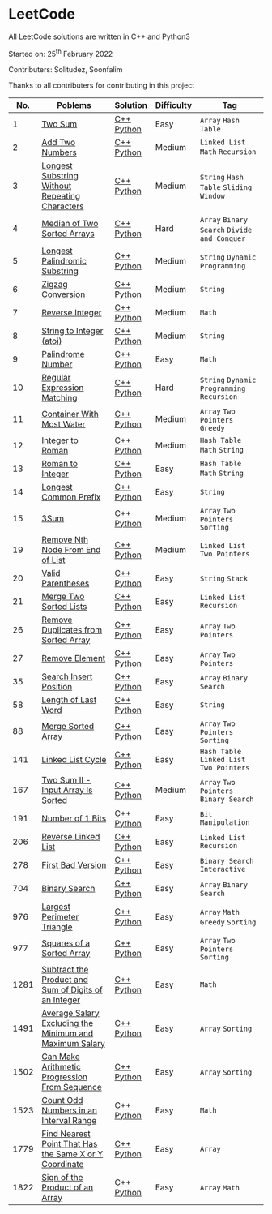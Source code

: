 # LeetCode

All LeetCode solutions are written in C++ and Python3

Started on: 25<sup>th</sup> February 2022

Contributers: Solitudez, Soonfalim

Thanks to all contributers for contributing in this project

| No. |                               Poblems                                         |      Solution       | Difficulty|  Tag   |               
| --- |-------------------------------------------------------------------------------|---------------------|-----------|--------|              
|  1  | [Two Sum](https://leetcode.com/problems/two-sum/)                             | [C++](https://github.com/Solitudez/LeetCode/blob/main/0001.%20Two%20Sum/Solution.cpp) <br> [Python](https://github.com/Solitudez/LeetCode/blob/main/0001.%20Two%20Sum/Solution.py)| Easy| `Array` `Hash Table`|
|  2  | [Add Two Numbers](https://leetcode.com/problems/add-two-numbers/)                             | [C++](https://github.com/Solitudez/LeetCode/blob/main/0002.%20Add%20Two%20Numbers/Solution.cpp) <br> [Python](https://github.com/Solitudez/LeetCode/blob/main/0002.%20Add%20Two%20Numbers/Solution.py)| Medium| `Linked List` `Math` `Recursion`| 
|  3  | [Longest Substring Without Repeating Characters](https://leetcode.com/problems/longest-substring-without-repeating-characters/)                             | [C++](https://github.com/Solitudez/LeetCode/blob/main/0003.%20Longest%20Substring%20Without%20Repeating%20Characters/Solution.cpp) <br> [Python](https://github.com/Solitudez/LeetCode/blob/main/0003.%20Longest%20Substring%20Without%20Repeating%20Characters/Solution.py)| Medium| `String` `Hash Table` `Sliding Window`|
|  4  | [Median of Two Sorted Arrays](https://leetcode.com/problems/median-of-two-sorted-arrays/)                             | [C++](https://github.com/Solitudez/LeetCode/blob/main/0004.%20Median%20of%20Two%20Sorted%20Arrays/Solution.cpp) <br> [Python](https://github.com/Solitudez/LeetCode/blob/main/0004.%20Median%20of%20Two%20Sorted%20Arrays/Solution.py)| Hard| `Array` `Binary Search` `Divide and Conquer`|
|  5  | [Longest Palindromic Substring](https://leetcode.com/problems/longest-palindromic-substring/)                             | [C++](https://github.com/Solitudez/LeetCode/blob/main/0005.%20Longest%20Palindromic%20Substring/Solution.cpp) <br> [Python](https://github.com/Solitudez/LeetCode/blob/main/0005.%20Longest%20Palindromic%20Substring/Solution.py)| Medium| `String` `Dynamic Programming`|
|  6  | [Zigzag Conversion](https://leetcode.com/problems/zigzag-conversion/)                             | [C++](https://github.com/Solitudez/LeetCode/tree/main/0006.%20Zigzag%20Conversion) <br> [Python](https://github.com/Solitudez/LeetCode/blob/main/0006.%20Zigzag%20Conversion/Solution.py)| Medium| `String`|
|  7  | [Reverse Integer](https://leetcode.com/problems/reverse-integer/)                             | [C++](https://github.com/Solitudez/LeetCode/blob/main/0007.%20Reverse%20Integer/Solution.cpp) <br> [Python](https://github.com/Solitudez/LeetCode/blob/main/0007.%20Reverse%20Integer/Solution.py)| Medium| `Math`|
|  8  | [String to Integer (atoi)](https://leetcode.com/problems/string-to-integer-atoi/)                             | [C++](https://github.com/Solitudez/LeetCode/blob/main/0008.%20String%20to%20Integer%20(atoi)/Solution.cpp) <br> [Python](https://github.com/Solitudez/LeetCode/blob/main/0008.%20String%20to%20Integer%20(atoi)/Solution.py)| Medium| `String`|
|  9  | [Palindrome Number](https://leetcode.com/problems/palindrome-number/)                             | [C++](https://github.com/Solitudez/LeetCode/blob/main/0009.%20Palindrome%20Number/Solution.cpp) <br> [Python](https://github.com/Solitudez/LeetCode/blob/main/0009.%20Palindrome%20Number/Solution.py)| Easy| `Math`|
|  10  | [Regular Expression Matching](https://leetcode.com/problems/regular-expression-matching/)                             | [C++](https://github.com/Solitudez/LeetCode/blob/main/0010.%20Regular%20Expression%20Matching/Solution.cpp) <br> [Python]()| Hard| `String` `Dynamic Programming` `Recursion`|
|  11  | [Container With Most Water](https://leetcode.com/problems/container-with-most-water/)                             | [C++](https://github.com/Solitudez/LeetCode/tree/main/0011.%20Container%20With%20Most%20Water) <br> [Python](https://github.com/Solitudez/LeetCode/blob/main/0011.%20Container%20With%20Most%20Water/Solution.py)| Medium| `Array` `Two Pointers` `Greedy`|
|  12  | [Integer to Roman](https://leetcode.com/problems/integer-to-roman/)                             | [C++](https://github.com/Solitudez/LeetCode/tree/main/0012.%20Integer%20to%20Roman) <br> [Python]()| Medium| `Hash Table` `Math` `String`|
|  13  | [Roman to Integer](https://leetcode.com/problems/roman-to-integer/)                             | [C++](https://github.com/Solitudez/LeetCode/tree/main/0013.%20Roman%20to%20Integer) <br> [Python]()| Easy| `Hash Table` `Math` `String`|
|  14  | [Longest Common Prefix](https://leetcode.com/problems/longest-common-prefix/)                             | [C++](https://github.com/Solitudez/LeetCode/blob/main/0014.%20Longest%20Common%20Prefix/Solution.cpp) <br> [Python](https://github.com/Solitudez/LeetCode/blob/main/0014.%20Longest%20Common%20Prefix/Solution.py)| Easy| `String`|
|  15  | [3Sum](https://leetcode.com/problems/3sum/)                             | [C++](https://github.com/Solitudez/LeetCode/blob/main/0015.%203Sum/Solution.cpp) <br> [Python]()| Medium| `Array` `Two Pointers` `Sorting`|
|  19  | [Remove Nth Node From End of List](https://leetcode.com/problems/remove-nth-node-from-end-of-list/)                             | [C++](https://github.com/Solitudez/LeetCode/blob/main/0019.%20Remove%20Nth%20Node%20From%20End%20of%20List/Solution.cpp) <br> [Python](https://github.com/Solitudez/LeetCode/blob/main/0019.%20Remove%20Nth%20Node%20From%20End%20of%20List/Solution.py)| Medium| `Linked List` `Two Pointers`|
|  20  | [Valid Parentheses](https://leetcode.com/problems/valid-parentheses/)                             | [C++](https://github.com/Solitudez/LeetCode/blob/main/0020.%20Valid%20Parentheses/Solution.cpp) <br> [Python](https://github.com/Solitudez/LeetCode/blob/main/0020.%20Valid%20Parentheses/Solution.py)| Easy| `String` `Stack`|
|  21  | [Merge Two Sorted Lists](https://leetcode.com/problems/merge-two-sorted-lists/)                             | [C++](https://github.com/Solitudez/LeetCode/blob/main/0021.%20Merge%20Two%20Sorted%20Lists/Solution.cpp) <br> [Python](https://github.com/Solitudez/LeetCode/blob/main/0021.%20Merge%20Two%20Sorted%20Lists/Solution.py)| Easy| `Linked List` `Recursion`|
|  26  | [Remove Duplicates from Sorted Array](https://leetcode.com/problems/remove-duplicates-from-sorted-array/)                             | [C++](https://github.com/Solitudez/LeetCode/blob/main/0026.%20Remove%20Duplicates%20from%20Sorted%20Array/Solution.cpp) <br> [Python](https://github.com/Solitudez/LeetCode/blob/main/0026.%20Remove%20Duplicates%20from%20Sorted%20Array/Solution.py)| Easy| `Array` `Two Pointers`|
|  27  | [Remove Element](https://leetcode.com/problems/remove-element/)                             | [C++](https://github.com/Solitudez/LeetCode/blob/main/0027.%20Remove%20Element/Solution.cpp) <br> [Python](https://github.com/Solitudez/LeetCode/blob/main/0027.%20Remove%20Element/Solution.py)| Easy| `Array` `Two Pointers`|
|  35  | [Search Insert Position](https://leetcode.com/problems/search-insert-position/)                             | [C++](https://github.com/Solitudez/LeetCode/blob/main/0035.%20Search%20Insert%20Position/Solution.cpp) <br> [Python](https://github.com/Solitudez/LeetCode/blob/main/0035.%20Search%20Insert%20Position/Solution.py)| Easy| `Array` `Binary Search`|
|  58  | [Length of Last Word](https://leetcode.com/problems/length-of-last-word/)                             | [C++](https://github.com/Solitudez/LeetCode/blob/main/0058.%20Length%20of%20Last%20Word/Solution.cpp) <br> [Python](https://github.com/Solitudez/LeetCode/blob/main/0058.%20Length%20of%20Last%20Word/Soution.py)| Easy| `String` |
|  88  | [Merge Sorted Array](https://leetcode.com/problems/merge-sorted-array/)                             | [C++](https://github.com/Solitudez/LeetCode/blob/main/0088.%20Merge%20Sorted%20Array/Solution.cpp) <br> [Python](https://github.com/Solitudez/LeetCode/blob/main/0088.%20Merge%20Sorted%20Array/Solution.py)| Easy| `Array` `Two Pointers` `Sorting`|
|  141  | [Linked List Cycle](https://leetcode.com/problems/linked-list-cycle/)                             | [C++](https://github.com/Solitudez/LeetCode/blob/main/0141.%20Linked%20List%20Cycle/Solution.cpp) <br> [Python](https://github.com/Solitudez/LeetCode/blob/main/0141.%20Linked%20List%20Cycle/Solution.py)| Easy| `Hash Table` `Linked List` `Two Pointers`|
|  167  | [Two Sum II - Input Array Is Sorted](https://leetcode.com/problems/two-sum-ii-input-array-is-sorted/)                             | [C++](https://github.com/Solitudez/LeetCode/blob/main/0167.%20Two%20Sum%20II%20-%20Input%20Array%20Is%20Sorted/Solution.cpp) <br> [Python](https://github.com/Solitudez/LeetCode/blob/main/0167.%20Two%20Sum%20II%20-%20Input%20Array%20Is%20Sorted/Solution.py)| Medium| `Array` `Two Pointers` `Binary Search`|
|  191 | [Number of 1 Bits](https://leetcode.com/problems/number-of-1-bits/)                             | [C++](https://github.com/Solitudez/LeetCode/blob/main/0191.%20Number%20of%201%20Bits/Solution.cpp) <br> [Python](https://github.com/Solitudez/LeetCode/blob/main/0191.%20Number%20of%201%20Bits/Solution.py)| Easy| `Bit Manipulation`|
|  206 | [Reverse Linked List](https://leetcode.com/problems/reverse-linked-list/)                             | [C++](https://github.com/Solitudez/LeetCode/blob/main/0206.%20Reverse%20Linked%20List/Solution.cpp) <br> [Python](https://github.com/Solitudez/LeetCode/blob/main/0206.%20Reverse%20Linked%20List/Solution.py)| Easy| `Linked List` `Recursion`|
|  278 | [First Bad Version](https://leetcode.com/problems/first-bad-version/)                             | [C++](https://github.com/Solitudez/LeetCode/blob/main/0278.%20First%20Bad%20Version/Solution.cpp) <br> [Python](https://github.com/Solitudez/LeetCode/blob/main/0278.%20First%20Bad%20Version/Solution.py)| Easy| `Binary Search` `Interactive`|
|  704 | [Binary Search](https://leetcode.com/problems/binary-search/)                             | [C++](https://github.com/Solitudez/LeetCode/blob/main/0704.%20Binary%20Search/Solution.cpp) <br> [Python](https://github.com/Solitudez/LeetCode/blob/main/0704.%20Binary%20Search/Solution.py)| Easy| `Array` `Binary Search`|
|  976 | [Largest Perimeter Triangle](https://leetcode.com/problems/largest-perimeter-triangle/)                             | [C++](https://github.com/Solitudez/LeetCode/blob/main/0976.%20Largest%20Perimeter%20Triangle/Solution.cpp) <br> [Python](https://github.com/Solitudez/LeetCode/blob/main/0976.%20Largest%20Perimeter%20Triangle/Solution.py)| Easy| `Array` `Math` `Greedy` `Sorting`|
|  977 | [Squares of a Sorted Array](https://leetcode.com/problems/squares-of-a-sorted-array/)                             | [C++](https://github.com/Solitudez/LeetCode/blob/main/0977.%20Squares%20of%20a%20Sorted%20Array/Solution.cpp) <br> [Python](https://github.com/Solitudez/LeetCode/blob/main/0977.%20Squares%20of%20a%20Sorted%20Array/Solution.py)| Easy| `Array` `Two Pointers` `Sorting`|
|  1281 | [Subtract the Product and Sum of Digits of an Integer](https://leetcode.com/problems/subtract-the-product-and-sum-of-digits-of-an-integer/)                             | [C++](https://github.com/Solitudez/LeetCode/blob/main/1281.%20Subtract%20the%20Product%20and%20Sum%20of%20Digits%20of%20an%20Integer/Solution.cpp) <br> [Python](https://github.com/Solitudez/LeetCode/blob/main/1281.%20Subtract%20the%20Product%20and%20Sum%20of%20Digits%20of%20an%20Integer/Solution.py)| Easy| `Math` |
|  1491 | [Average Salary Excluding the Minimum and Maximum Salary](https://leetcode.com/problems/average-salary-excluding-the-minimum-and-maximum-salary/)                             | [C++](https://github.com/Solitudez/LeetCode/blob/main/1491.%20Average%20Salary%20Excluding%20the%20Minimum%20and%20Maximum%20Salary/Solution.cpp) <br> [Python](https://github.com/Solitudez/LeetCode/blob/main/1491.%20Average%20Salary%20Excluding%20the%20Minimum%20and%20Maximum%20Salary/Solution.py)| Easy| `Array` `Sorting`|
|  1502 | [Can Make Arithmetic Progression From Sequence](https://leetcode.com/problems/can-make-arithmetic-progression-from-sequence/)                             | [C++](https://github.com/Solitudez/LeetCode/blob/main/1502.%20Can%20Make%20Arithmetic%20Progression%20From%20Sequence/Solution.cpp) <br> [Python](https://github.com/Solitudez/LeetCode/blob/main/1502.%20Can%20Make%20Arithmetic%20Progression%20From%20Sequence/Solution.py)| Easy| `Array` `Sorting`|
|  1523 | [Count Odd Numbers in an Interval Range](https://leetcode.com/problems/count-odd-numbers-in-an-interval-range/)                             | [C++](https://github.com/Solitudez/LeetCode/blob/main/1523.%20Count%20Odd%20Numbers%20in%20an%20Interval%20Range/Solution.cpp) <br> [Python](https://github.com/Solitudez/LeetCode/blob/main/1523.%20Count%20Odd%20Numbers%20in%20an%20Interval%20Range/Solution.py)| Easy| `Math`|
|  1779 | [Find Nearest Point That Has the Same X or Y Coordinate](https://leetcode.com/problems/find-nearest-point-that-has-the-same-x-or-y-coordinate/)                             | [C++](https://github.com/Solitudez/LeetCode/blob/main/1779.%20Find%20Nearest%20Point%20That%20Has%20the%20Same%20X%20or%20Y%20Coordinate/Solution.cpp) <br> [Python](https://github.com/Solitudez/LeetCode/blob/main/1779.%20Find%20Nearest%20Point%20That%20Has%20the%20Same%20X%20or%20Y%20Coordinate/Solution.py)| Easy| `Array`|
|  1822 | [Sign of the Product of an Array](https://leetcode.com/problems/sign-of-the-product-of-an-array/)                             | [C++](https://github.com/Solitudez/LeetCode/blob/main/1822.%20Sign%20of%20the%20Product%20of%20an%20Array/Solution.cpp) <br> [Python](https://github.com/Solitudez/LeetCode/blob/main/1822.%20Sign%20of%20the%20Product%20of%20an%20Array/Solution.py)| Easy| `Array` `Math`|












